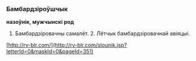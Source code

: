### Бамбардзіроўшчык
**назоўнік, мужчынскі род**

1. Бамбардзіровачны самалёт. 2. Лётчык бамбардзіровачнай авіяцыі.

<a rel="author">[http://rv-blr.com/](http://rv-blr.com/slounik.jsp?letterId=0&maskId=0&pageId=351)</a>
